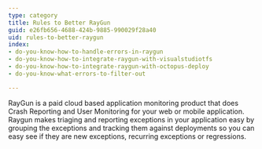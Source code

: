 ```yaml
---
type: category
title: Rules to Better RayGun
guid: e26fb656-4688-424b-9885-990029f28a40
uid: rules-to-better-raygun
index:
- do-you-know-how-to-handle-errors-in-raygun
- do-you-know-how-to-integrate-raygun-with-visualstudiotfs
- do-you-know-how-to-integrate-raygun-with-octopus-deploy
- do-you-know-what-errors-to-filter-out

---
```

<p>​​RayGun is a paid&#160;cloud based application monitoring product that does Crash Reporting and User Monitoring for your web or mobile&#160;application. Raygun makes triaging and reporting exceptions in your application easy by grouping the exceptions and tracking them against deployments so you can easy see if they are new exceptions, recurring exceptions or regressions.​<br></p>


